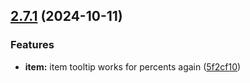 ## [2.7.1](https://github.com/landoftherair/landoftherair/compare/v2.7.0...v2.7.1) (2024-10-11)


### Features

* **item:** item tooltip works for percents again ([5f2cf10](https://github.com/landoftherair/landoftherair/commit/5f2cf108ad5dc048bb91097f0900868af41707b5))



